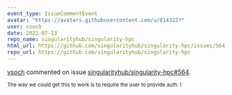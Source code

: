 ```yaml
---
event_type: IssueCommentEvent
avatar: "https://avatars.githubusercontent.com/u/814322?"
user: vsoch
date: 2022-07-13
repo_name: singularityhub/singularity-hpc
html_url: https://github.com/singularityhub/singularity-hpc/issues/564
repo_url: https://github.com/singularityhub/singularity-hpc
---
```


<a href='https://github.com/vsoch' target='_blank'>vsoch</a> commented on issue <a href='https://github.com/singularityhub/singularity-hpc/issues/564' target='_blank'>singularityhub/singularity-hpc#564</a>.

<small>The way we could get this to work is to require the user to provide auth. I